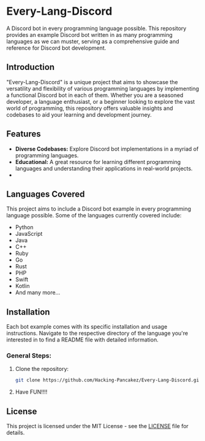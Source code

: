 # Every-Lang-Discord

A Discord bot in every programming language possible. This repository provides an example Discord bot written in as many programming languages as we can muster, serving as a comprehensive guide and reference for Discord bot development.

## Introduction

"Every-Lang-Discord" is a unique project that aims to showcase the versatility and flexibility of various programming languages by implementing a functional Discord bot in each of them. Whether you are a seasoned developer, a language enthusiast, or a beginner looking to explore the vast world of programming, this repository offers valuable insights and codebases to aid your learning and development journey.

## Features

- **Diverse Codebases:** Explore Discord bot implementations in a myriad of programming languages.
- **Educational:** A great resource for learning different programming languages and understanding their applications in real-world projects.
- 
## Languages Covered

This project aims to include a Discord bot example in every programming language possible. Some of the languages currently covered include:

- Python
- JavaScript
- Java
- C++
- Ruby
- Go
- Rust
- PHP
- Swift
- Kotlin
- And many more...

## Installation

Each bot example comes with its specific installation and usage instructions. Navigate to the respective directory of the language you're interested in to find a README file with detailed information.

### General Steps:

1. Clone the repository:
   ```sh
   git clone https://github.com/Hacking-Pancakez/Every-Lang-Discord.git
   ```
2. Have FUN!!!!

## License
This project is licensed under the MIT License - see the [LICENSE](LICENSE) file for details.
